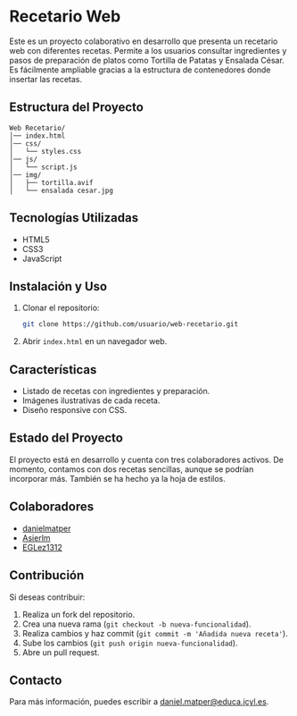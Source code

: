 # Recetario Web

Este es un proyecto colaborativo en desarrollo que presenta un recetario web con diferentes recetas. Permite a los usuarios consultar ingredientes y pasos de preparación de platos como Tortilla de Patatas y Ensalada César. Es fácilmente ampliable gracias a la estructura de contenedores donde insertar las recetas.

## Estructura del Proyecto

```
Web Recetario/
│── index.html
│── css/
│   └── styles.css
│── js/
│   └── script.js
│── img/
│   ├── tortilla.avif
│   └── ensalada cesar.jpg
```

## Tecnologías Utilizadas

- HTML5
- CSS3
- JavaScript

## Instalación y Uso

1. Clonar el repositorio:
   ```sh
   git clone https://github.com/usuario/web-recetario.git
   ```
2. Abrir `index.html` en un navegador web.

## Características

- Listado de recetas con ingredientes y preparación.
- Imágenes ilustrativas de cada receta.
- Diseño responsive con CSS.

## Estado del Proyecto

El proyecto está en desarrollo y cuenta con tres colaboradores activos.
De momento, contamos con dos recetas sencillas, aunque se podrían incorporar más. También se ha hecho ya la hoja de estilos.

## Colaboradores

- [danielmatper](https://github.com/danielmatper)
- [Asierlm](https://github.com/Asierlm)
- [EGLez1312](https://github.com/EGLez1312)

## Contribución

Si deseas contribuir:
1. Realiza un fork del repositorio.
2. Crea una nueva rama (`git checkout -b nueva-funcionalidad`).
3. Realiza cambios y haz commit (`git commit -m 'Añadida nueva receta'`).
4. Sube los cambios (`git push origin nueva-funcionalidad`).
5. Abre un pull request.

## Contacto

Para más información, puedes escribir a daniel.matper@educa.jcyl.es.
